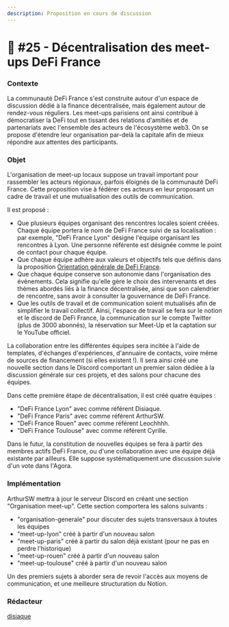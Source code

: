 ```yaml
---
description: Proposition en cours de discussion
---
```


# 💬 #25 - Décentralisation des meet-ups DeFi France

### Contexte

La communauté DeFi France s'est construite autour d'un espace de discussion dédié à la finance décentralisée, mais également autour de rendez-vous réguliers. Les meet-ups parisiens ont ainsi contribué à démocratiser la DeFi tout en tissant des relations d'amitiés et de partenariats avec l'ensemble des acteurs de l'écosystème web3. On se propose d'étendre leur organisation par-delà la capitale afin de mieux répondre aux attentes des participants.

### Objet

L'organisation de meet-up locaux suppose un travail important pour rassembler les acteurs régionaux, parfois éloignés de la communauté DeFi France. Cette proposition vise à fédérer ces acteurs en leur proposant un cadre de travail et une mutualisation des outils de communication.

Il est proposé :

* Que plusieurs équipes organisant des rencontres locales soient créées. Chaque équipe portera le nom de DeFi France suivi de sa localisation : par exemple, "DeFi France Lyon" désigne l'équipe organisant les rencontres à Lyon. Une personne référente est désignée comme le point de contact pour chaque équipe.
* Que chaque équipe adhère aux valeurs et objectifs tels que définis dans la proposition [Orientation générale de DeFi France](https://docs.defi-france.org/dff/propositions/propositions-acceptees/16-orientation-generale-de-defi-france).
* Que chaque équipe conserve son autonomie dans l'organisation des événements. Cela signifie qu'elle gère le choix des intervenants et des thèmes abordés liés à la finance décentralisée, ainsi que son calendrier de rencontre, sans avoir à consulter la gouvernance de DeFi France.
* Que les outils de travail et de communication soient mutualisés afin de simplifier le travail collectif. Ainsi, l'espace de travail se fera sur le notion et le discord de DeFi France, la communication sur le compte Twitter (plus de 3000 abonnés), la réservation sur Meet-Up et la captation sur le YouTube officiel.

La collaboration entre les différentes équipes sera incitée à l'aide de templates, d'échanges d'expériences, d'annuaire de contacts, voire même de sources de financement (si elles existent !). Il sera ainsi créé une nouvelle section dans le Discord comportant un premier salon dédiée à la discussion générale sur ces projets, et des salons pour chacune des équipes.

Dans cette première étape de décentralisation, il est créé quatre équipes :

* "DeFi France Lyon" avec comme référent Disiaque.
* "DeFi France Paris" avec comme référent ArthurSW.
* "DeFi France Rouen" avec comme référent Leochhhh.
* "DeFi France Toulouse" avec comme référent Cyrille.

Dans le futur, la constitution de nouvelles équipes se fera à partir des membres actifs DeFi France, ou d'une collaboration avec une équipe déjà existante par ailleurs. Elle suppose systématiquement une discussion suivie d'un vote dans l'Agora.&#x20;

### Implémentation

ArthurSW mettra à jour le serveur Discord en créant une section "Organisation meet-up". Cette section comportera les salons suivants :

* "organisation-generale" pour discuter des sujets transversaux à toutes les équipes
* "meet-up-lyon" créé à partir d'un nouveau salon
* "meet-up-paris" créé à partir du salon déjà existant (pour ne pas en perdre l'historique)
* "meet-up-rouen" créé à partir d'un nouveau salon
* "meet-up-toulouse" créé à partir d'un nouveau salon

Un des premiers sujets à aborder sera de revoir l'accès aux moyens de communication, et une meilleure structuration du Notion.

### Rédacteur

[disiaque](https://app.gitbook.com/u/K4U6B6K5ILRfIL7ST7apaeUHD6z2 "mention")

